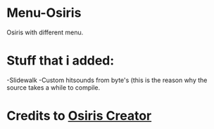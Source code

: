 # Menu-Osiris
Osiris with different menu.

# Stuff that i added:
-Slidewalk
-Custom hitsounds from byte's (this is the reason why the source takes a while to compile.

# Credits to [Osiris Creator](https://github.com/danielkrupinski/Osiris)
